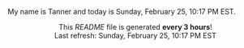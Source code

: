 My name is Tanner and today is Sunday, February 25, 10:17 PM EST.

<p align="center">This <i>README</i> file is generated <b>every 3 hours</b>!</br>Last refresh: Sunday, February 25, 10:17 PM EST<br /></p>
